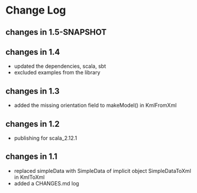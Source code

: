 Change Log
==========

## changes in 1.5-SNAPSHOT


## changes in 1.4

* updated the dependencies, scala, sbt 
* excluded examples from the library

## changes in 1.3
* added the missing orientation field to makeModel() in KmlFromXml

## changes in 1.2
* publishing for scala_2.12.1

## changes in 1.1
* replaced simpleData with SimpleData of implicit object SimpleDataToXml in KmlToXml
* added a CHANGES.md log